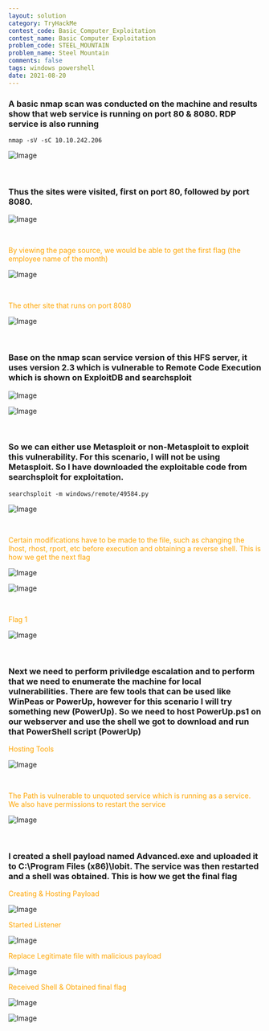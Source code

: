```yaml
---
layout: solution
category: TryHackMe
contest_code: Basic_Computer_Exploitation
contest_name: Basic Computer Exploitation
problem_code: STEEL_MOUNTAIN
problem_name: Steel Mountain
comments: false
tags: windows powershell
date: 2021-08-20
---
```


### A basic nmap scan was conducted on the machine and results show that web service is running on port 80 & 8080. RDP service is also running
```
nmap -sV -sC 10.10.242.206
```
![Image](https://raw.githubusercontent.com/DJShankyShoe/Website/master/assets/Platforms/TryHackMe/Steel%20Mountain/nmap.png)

‎


###  Thus the sites were visited, first on port 80, followed by port 8080. 

![Image](https://raw.githubusercontent.com/DJShankyShoe/Website/master/assets/Platforms/TryHackMe/Steel%20Mountain/index.png)

‎
<p style="color:orange;">‎By viewing the page source, we would be able to get the first flag (the employee name of the month)</p>

![Image](https://raw.githubusercontent.com/DJShankyShoe/Website/master/assets/Platforms/TryHackMe/Steel%20Mountain/inspect.png)

‎
<p style="color:orange;">The other site that runs on port 8080</p>

![Image](https://raw.githubusercontent.com/DJShankyShoe/Website/master/assets/Platforms/TryHackMe/Steel%20Mountain/hfs.png)


‎


###  Base on the nmap scan service version of this HFS server, it uses version 2.3 which is vulnerable to Remote Code Execution which is shown on ExploitDB and searchsploit

![Image](https://raw.githubusercontent.com/DJShankyShoe/Website/master/assets/Platforms/TryHackMe/Steel%20Mountain/exploitdb.png)

![Image](https://raw.githubusercontent.com/DJShankyShoe/Website/master/assets/Platforms/TryHackMe/Steel%20Mountain/searchsploit.png)


‎


### So we can either use Metasploit or non-Metasploit to exploit this vulnerability. For this scenario, I will not be using Metasploit. So I have downloaded the exploitable code from searchsploit for exploitation.

```
searchsploit -m windows/remote/49584.py
```

![Image](https://raw.githubusercontent.com/DJShankyShoe/Website/master/assets/Platforms/TryHackMe/Steel%20Mountain/exploit_install.png)

‎
<p style="color:orange;">‎Certain modifications have to be made to the file, such as changing the lhost, rhost, rport, etc before execution and obtaining a reverse shell. This is how we get the next flag</p>

![Image](https://raw.githubusercontent.com/DJShankyShoe/Website/master/assets/Platforms/TryHackMe/Steel%20Mountain/configure.png)

![Image](https://raw.githubusercontent.com/DJShankyShoe/Website/master/assets/Platforms/TryHackMe/Steel%20Mountain/exploit.png)

‎
<p style="color:orange;">Flag 1</p>

![Image](https://raw.githubusercontent.com/DJShankyShoe/Website/master/assets/Platforms/TryHackMe/Steel%20Mountain/flag1.png)


‎


###  Next we need to perform priviledge escalation and to perform that we need to enumerate the machine for local vulnerabilities. There are few tools that can be used like WinPeas or PowerUp, however for this scenario I will try something new (PowerUp). So we need to host PowerUp.ps1 on our webserver and use the shell we got to download and run that PowerShell script (PowerUp)

<p style="color:orange;">Hosting Tools</p>

![Image](https://raw.githubusercontent.com/DJShankyShoe/Website/master/assets/Platforms/TryHackMe/Steel%20Mountain/host1.png)

‎
<p style="color:orange;">The Path is vulnerable to unquoted service which is running as a service. We also have permissions to restart the service</p>

![Image](https://raw.githubusercontent.com/DJShankyShoe/Website/master/assets/Platforms/TryHackMe/Steel%20Mountain/priv.png)


‎


###   I created a shell payload named Advanced.exe and uploaded it to C:\Program Files (x86)\Iobit. The service was then restarted and a shell was obtained. This is how we get the final flag

<p style="color:orange;">Creating & Hosting Payload</p>

![Image](https://raw.githubusercontent.com/DJShankyShoe/Website/master/assets/Platforms/TryHackMe/Steel%20Mountain/host2.png)
‎‎‎‎‎
‎
<p style="color:orange;">Started Listener</p>

![Image](https://raw.githubusercontent.com/DJShankyShoe/Website/master/assets/Platforms/TryHackMe/Steel%20Mountain/listener.png)
‎‎‎‎‎
‎
<p style="color:orange;">Replace Legitimate file with malicious payload</p>

![Image](https://raw.githubusercontent.com/DJShankyShoe/Website/master/assets/Platforms/TryHackMe/Steel%20Mountain/execute_shell.png)
‎‎‎‎‎
‎
<p style="color:orange;">Received Shell & Obtained final flag</p>

![Image](https://raw.githubusercontent.com/DJShankyShoe/Website/master/assets/Platforms/TryHackMe/Steel%20Mountain/escalated.png)

![Image](https://raw.githubusercontent.com/DJShankyShoe/Website/master/assets/Platforms/TryHackMe/Steel%20Mountain/flag2.png)
